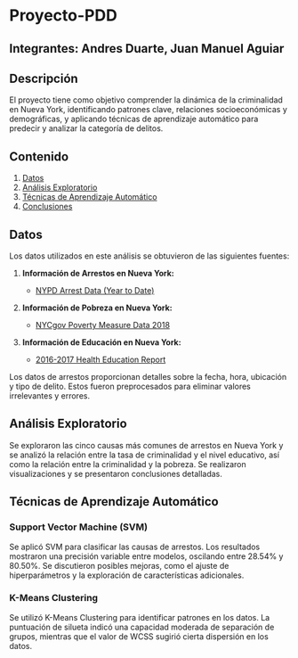# Proyecto-PDD 

## Integrantes: Andres Duarte, Juan Manuel Aguiar

## Descripción

El proyecto tiene como objetivo comprender la dinámica de la criminalidad en Nueva York, identificando patrones clave, relaciones socioeconómicas y demográficas, y aplicando técnicas de aprendizaje automático para predecir y analizar la categoría de delitos.

## Contenido

1. [Datos](#datos)
2. [Análisis Exploratorio](#análisis-exploratorio)
3. [Técnicas de Aprendizaje Automático](#técnicas-de-aprendizaje-automático)
4. [Conclusiones](#conclusiones)

## Datos

Los datos utilizados en este análisis se obtuvieron de las siguientes fuentes:

1. **Información de Arrestos en Nueva York:**
   - [NYPD Arrest Data (Year to Date)](https://data.cityofnewyork.us/Public-Safety/NYPD-Arrest-Data-Year-to-Date-/uip8-fykc)

2. **Información de Pobreza en Nueva York:**
   - [NYCgov Poverty Measure Data 2018](https://data.cityofnewyork.us/City-Government/NYCgov-Poverty-Measure-Data-2018-/cts7-vksw)

3. **Información de Educación en Nueva York:**
   - [2016-2017 Health Education Report](https://data.cityofnewyork.us/Education/2016-2017-Health-Education-Report/2dzy-e7cu)

Los datos de arrestos proporcionan detalles sobre la fecha, hora, ubicación y tipo de delito. Estos fueron preprocesados para eliminar valores irrelevantes y errores.

## Análisis Exploratorio

Se exploraron las cinco causas más comunes de arrestos en Nueva York y se analizó la relación entre la tasa de criminalidad y el nivel educativo, así como la relación entre la criminalidad y la pobreza. Se realizaron visualizaciones y se presentaron conclusiones detalladas.

## Técnicas de Aprendizaje Automático

### Support Vector Machine (SVM)

Se aplicó SVM para clasificar las causas de arrestos. Los resultados mostraron una precisión variable entre modelos, oscilando entre 28.54% y 80.50%. Se discutieron posibles mejoras, como el ajuste de hiperparámetros y la exploración de características adicionales.

### K-Means Clustering

Se utilizó K-Means Clustering para identificar patrones en los datos. La puntuación de silueta indicó una capacidad moderada de separación de grupos, mientras que el valor de WCSS sugirió cierta dispersión en los datos.
